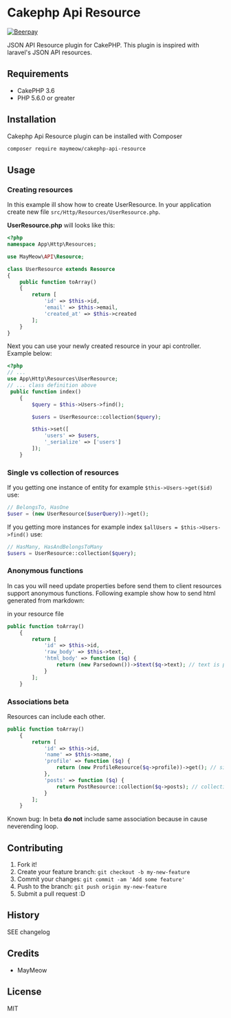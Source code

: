 # Cakephp Api Resource

[![Beerpay](https://beerpay.io/MayMeow/cakephp-api-resource/badge.svg)](https://beerpay.io/MayMeow/cakephp-api-resource)

JSON API Resource plugin for CakePHP. This plugin is inspired with laravel's JSON API resources.

## Requirements

* CakePHP 3.6
* PHP 5.6.0 or greater

## Installation

Cakephp Api Resource plugin can be installed with Composer

```bash
composer require maymeow/cakephp-api-resource
```

## Usage

### Creating resources

In this example ill show how to create UserResource. In your application create new file `src/Http/Resources/UserResource.php`.

**UserResource.php** will looks like this:

```php
<?php
namespace App\Http\Resources;

use MayMeow\API\Resource;

class UserResource extends Resource
{
    public function toArray()
    {
        return [
            'id' => $this->id,
            'email' => $this->email,
            'created_at' => $this->created
        ];
    }
}
```

Next you can use your newly created resource in your api controller. Example below:

```php
<?php
// ...
use App\Http\Resources\UserResource;
// ... class definition above
 public function index()
    {
        $query = $this->Users->find();

        $users = UserResource::collection($query);

        $this->set([
            'users' => $users,
            '_serialize' => ['users']
        ]);
    }
```

### Single vs collection of resources

If you getting one instance of entity for example `$this->Users->get($id)` use:

```php
// BelongsTo, HasOne
$user = (new UserResource($userQuery))->get();
```

If you getting more instances for example index `$allUsers = $this->Users->find()` use:

```php
// HasMany, HasAndBelongsToMany
$users = UserResource::collection($query);
```

### Anonymous functions

In cas you will need update properties before send them to client resources support anonymous functions. Following example show how to send html generated from 
markdown:

in your resource file

```php
public function toArray()
    {
        return [
            'id' => $this->id,
            'raw_body' => $this->text,
            'html_body' => function ($q) {
                return (new Parsedown())->$text($q->text); // text is parsed before data is send to client
            }
        ];
    }
```

### Associations beta

Resources can include each other.

```php
public function toArray()
    {
        return [
            'id' => $this->id,
            'name' => $this->name,
            'profile' => function ($q) {
                return (new ProfileResource($q->profile))->get(); // single entity (belongsTo, HasOne)
            },
            'posts' => function ($q) {
                return PostResource::collection($q->posts); // collection of resources (hasMany)
            }
        ];
    }
```

Known bug: In beta **do not** include same association because in cause neverending loop.

## Contributing

1. Fork it!
2. Create your feature branch: `git checkout -b my-new-feature`
3. Commit your changes: `git commit -am 'Add some feature'`
4. Push to the branch: `git push origin my-new-feature`
5. Submit a pull request :D

## History

SEE changelog

## Credits

* MayMeow

## License

MIT